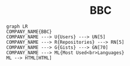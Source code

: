 <h1 align="center">BBC</h1>

```mermaid
graph LR
COMPANY_NAME{BBC}
COMPANY_NAME ---> U{Users} ---> UN[5]
COMPANY_NAME ---> R{Repositories} ---> RN[5]
COMPANY_NAME ---> G{Gists} ---> GN[70]
COMPANY_NAME ---> ML{Most Used<br>Languages}
ML --> HTML[HTML]
```
